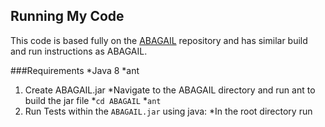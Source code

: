 ## Running My Code
This code is based fully on the [ABAGAIL](https://github.com/pushkar/ABAGAIL) repository and has similar 
build and run instructions as ABAGAIL.

###Requirements
*Java 8
*ant

1. Create ABAGAIL.jar
    *Navigate to the ABAGAIL directory and run ant to build the jar file
        *`cd ABAGAIL`
        *`ant`
2. Run Tests within the `ABAGAIL.jar` using java:
    *In the root directory run